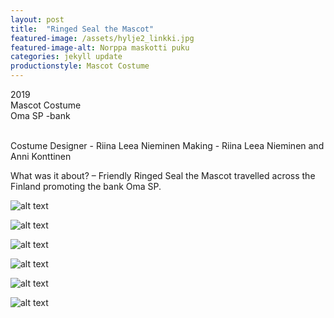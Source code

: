 ```yaml
---
layout: post
title:  "Ringed Seal the Mascot"
featured-image: /assets/hylje2_linkki.jpg
featured-image-alt: Norppa maskotti puku
categories: jekyll update
productionstyle: Mascot Costume
---
```

  2019  
  Mascot Costume  
  Oma SP -bank  
  <br/>
<p></p>  
  Costume Designer - Riina Leea Nieminen  
  Making - Riina Leea Nieminen and Anni Konttinen  
  <br/>
<p></p>
<div class="post-text-alone"> 
  What was it about? – Friendly Ringed Seal the Mascot travelled across the Finland promoting the bank Oma SP.
<p></p>
  <!--<em>What was important for me? – This was a second time I was asked to design and make a mascot which was a seal. It was fun to think how I could improve my previous design (HYLJE 2016) and how to make it look personalized specifically for Oma SP. I love to work with foam and it was a pleasure to sculpture the head and the base of the mascot.</em>-->
</div>
<p></p>


![alt text](/assets/projects/norppa1.jpg)

![alt text](/assets/projects/norppa2.jpg)

![alt text](/assets/projects/norppa3.jpg)

![alt text](/assets/projects/norppa4.jpg)

![alt text](/assets/projects/norppa5.jpg)

![alt text](/assets/projects/norppa6.jpg)
